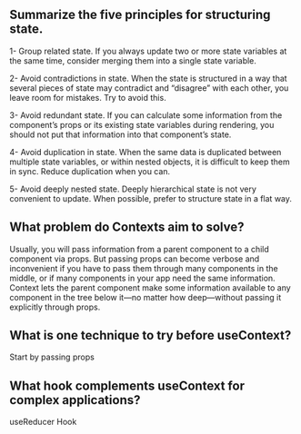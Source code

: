 ## Summarize the five principles for structuring state.

1- Group related state. If you always update two or more state variables at the same time, consider merging them into a single state variable.

2- Avoid contradictions in state. When the state is structured in a way that several pieces of state may contradict and “disagree” with each other, you leave room for mistakes. Try to avoid this.

3- Avoid redundant state. If you can calculate some information from the component’s props or its existing state variables during rendering, you should not put that information into that component’s state.

4- Avoid duplication in state. When the same data is duplicated between multiple state variables, or within nested objects, it is difficult to keep them in sync. Reduce duplication when you can.

5- Avoid deeply nested state. Deeply hierarchical state is not very convenient to update. When possible, prefer to structure state in a flat way.

## What problem do Contexts aim to solve?

Usually, you will pass information from a parent component to a child component via props. But passing props can become verbose and inconvenient if you have to pass them through many components in the middle, or if many components in your app need the same information. Context lets the parent component make some information available to any component in the tree below it—no matter how deep—without passing it explicitly through props.

## What is one technique to try before useContext?
Start by passing props

## What hook complements useContext for complex applications?
 useReducer Hook